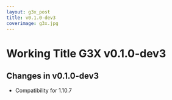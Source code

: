 ```yaml
---
layout: g3x_post
title: v0.1.0-dev3
coverimage: g3x.jpg
---
```

# Working Title G3X v0.1.0-dev3
## Changes in v0.1.0-dev3

* Compatibility for 1.10.7